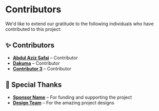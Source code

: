 # Contributors

We'd like to extend our gratitude to the following individuals who have contributed to this project:

## ✨ Contributors

- **[Abdul Aziz Safai](https://github.com/your-username)** – Contributor
- **[Dakuma](https://github.com/contributor2)** – Contributor
- **[Contributor 3](https://github.com/contributor3)** – Contributor

## 👏 Special Thanks

- **[Sponsor Name](https://github.com/sponsor)** – For funding and supporting the project
- **[Design Team](https://github.com/design-team)** – For the amazing project designs
